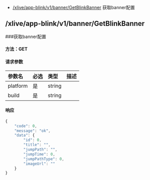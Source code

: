 <!-- package=live.appblink.v1 -->
- [/xlive/app-blink/v1/banner/GetBlinkBanner](#xliveapp-blinkv1bannerGetBlinkBanner) 获取banner配置

## /xlive/app-blink/v1/banner/GetBlinkBanner
###获取banner配置

#### 方法：GET

#### 请求参数

|参数名|必选|类型|描述|
|:---|:---|:---|:---|
|platform|是|string||
|build|是|string||

#### 响应

```javascript
{
    "code": 0,
    "message": "ok",
    "data": {
        "id": 0,
        "title": "",
        "jumpPath": "",
        "jumpTime": 0,
        "jumpPathType": 0,
        "imageUrl": ""
    }
}
```

